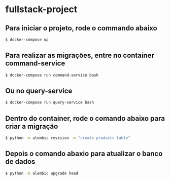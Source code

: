 # fullstack-project

## Para iniciar o projeto, rode o commando abaixo
```sh
$ docker-compose up
```

## Para realizar as migrações, entre no container command-service
```sh
$ docker-compose run command-service bash
```

## Ou no query-service
```sh
$ docker-compose run query-service bash
```


## Dentro do container, rode o comando abaixo para criar a migração
```sh
$ python -m alembic revision -m "create products table"
```

## Depois o comando abaxio para atualizar o banco de dados
```sh
$ python -m alembic upgrade head
```